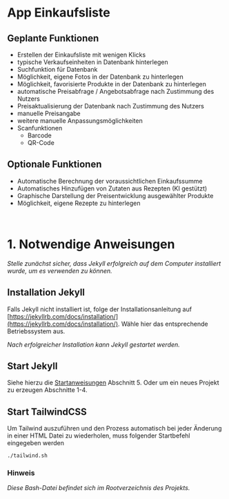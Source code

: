 # App Einkaufsliste

## Geplante Funktionen

* Erstellen der Einkaufsliste mit wenigen Klicks
* typische Verkaufseinheiten in Datenbank hinterlegen
* Suchfunktion für Datenbank
* Möglichkeit, eigene Fotos in der Datenbank zu hinterlegen
* Möglichkeit, favorisierte Produkte in der Datenbank zu hinterlegen
* automatische Preisabfrage / Angebotsabfrage nach Zustimmung des Nutzers
* Preisaktualisierung der Datenbank nach Zustimmung des Nutzers
* manuelle Preisangabe
* weitere manuelle Anpassungsmöglichkeiten
* Scanfunktionen
  * Barcode
  * QR-Code
  
## Optionale Funktionen

* Automatische Berechnung der voraussichtlichen Einkaufssumme
* Automatisches Hinzufügen von Zutaten aus Rezepten (KI gestützt)
* Graphische Darstellung der Preisentwicklung ausgewählter Produkte
* Möglichkeit, eigene Rezepte zu hinterlegen

<br>

# 1. Notwendige Anweisungen

*Stelle zunächst sicher, dass Jekyll erfolgreich auf dem Computer installiert wurde, um es
verwenden zu können.*

## Installation Jekyll

Falls Jekyll nicht installiert ist, folge der Installationsanleitung
auf [https://jekyllrb.com/docs/installation/](https://jekyllrb.com/docs/installation/).
Wähle hier das entsprechende Betriebssystem aus.

*Nach erfolgreicher Installation kann Jekyll gestartet werden.*

## Start Jekyll

Siehe hierzu die [Startanweisungen](https://jekyllrb.com/docs/) Abschnitt 5. Oder um ein neues Projekt zu erzeugen Abschnitte 1-4.

## Start TailwindCSS

Um Tailwind auszuführen und den Prozess automatisch bei jeder Änderung in einer HTML Datei zu wiederholen, muss folgender Startbefehl eingegeben werden

```
./tailwind.sh
```

### Hinweis
*Diese Bash-Datei befindet sich im Rootverzeichnis des Projekts.*
